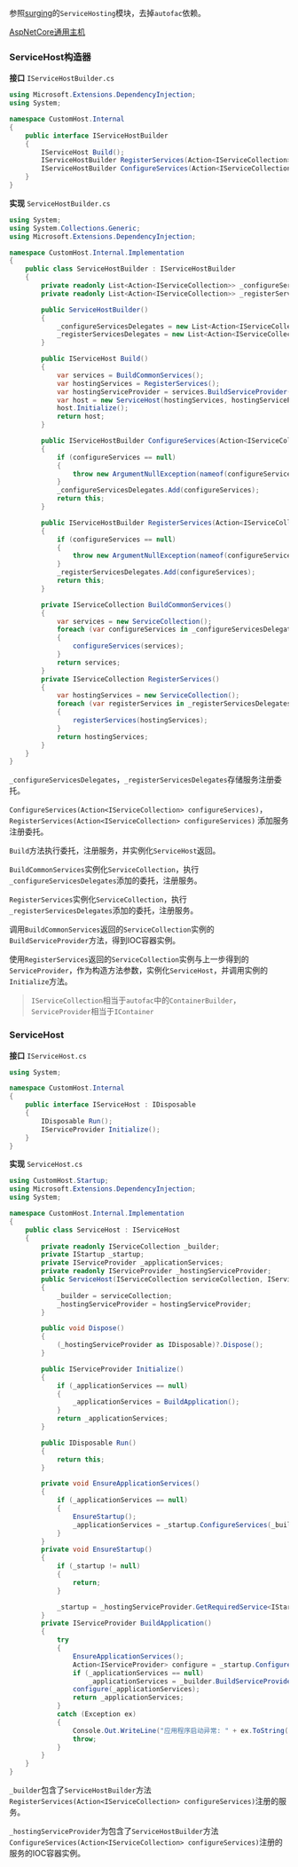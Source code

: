 参照[surging](https://github.com/dotnetcore/surging)的`ServiceHosting`模块，去掉`autofac`依赖。

[AspNetCore通用主机](https://github.com/aspnet/Extensions/tree/master/src/Hosting/Hosting/src)

### ServiceHost构造器
**接口**
`IServiceHostBuilder.cs`
```csharp
using Microsoft.Extensions.DependencyInjection;
using System;

namespace CustomHost.Internal
{
    public interface IServiceHostBuilder
    {
        IServiceHost Build();
        IServiceHostBuilder RegisterServices(Action<IServiceCollection> configureServices);
        IServiceHostBuilder ConfigureServices(Action<IServiceCollection> configureServices);
    }
}

```
**实现**
`ServiceHostBuilder.cs`
```csharp
using System;
using System.Collections.Generic;
using Microsoft.Extensions.DependencyInjection;

namespace CustomHost.Internal.Implementation
{
    public class ServiceHostBuilder : IServiceHostBuilder
    {
        private readonly List<Action<IServiceCollection>> _configureServicesDelegates;
        private readonly List<Action<IServiceCollection>> _registerServicesDelegates;

        public ServiceHostBuilder()
        {
            _configureServicesDelegates = new List<Action<IServiceCollection>>();
            _registerServicesDelegates = new List<Action<IServiceCollection>>();
        }

        public IServiceHost Build()
        {
            var services = BuildCommonServices();
            var hostingServices = RegisterServices();
            var hostingServiceProvider = services.BuildServiceProvider();
            var host = new ServiceHost(hostingServices, hostingServiceProvider);
            host.Initialize();
            return host;
        }

        public IServiceHostBuilder ConfigureServices(Action<IServiceCollection> configureServices)
        {
            if (configureServices == null)
            {
                throw new ArgumentNullException(nameof(configureServices));
            }
            _configureServicesDelegates.Add(configureServices);
            return this;
        }

        public IServiceHostBuilder RegisterServices(Action<IServiceCollection> configureServices)
        {
            if (configureServices == null)
            {
                throw new ArgumentNullException(nameof(configureServices));
            }
            _registerServicesDelegates.Add(configureServices);
            return this;
        }

        private IServiceCollection BuildCommonServices()
        {
            var services = new ServiceCollection();
            foreach (var configureServices in _configureServicesDelegates)
            {
                configureServices(services);
            }
            return services;
        }
        private IServiceCollection RegisterServices()
        {
            var hostingServices = new ServiceCollection();
            foreach (var registerServices in _registerServicesDelegates)
            {
                registerServices(hostingServices);
            }
            return hostingServices;
        }
    }
}
```
`_configureServicesDelegates`，`_registerServicesDelegates`存储服务注册委托。

`ConfigureServices(Action<IServiceCollection> configureServices)`，`RegisterServices(Action<IServiceCollection> configureServices)` 添加服务注册委托。

`Build`方法执行委托，注册服务，并实例化`ServiceHost`返回。

`BuildCommonServices`实例化`ServiceCollection`，执行`_configureServicesDelegates`添加的委托，注册服务。

`RegisterServices`实例化`ServiceCollection`，执行`_registerServicesDelegates`添加的委托，注册服务。

调用`BuildCommonServices`返回的`ServiceCollection`实例的`BuildServiceProvider`方法，得到IOC容器实例。

使用`RegisterServices`返回的`ServiceCollection`实例与上一步得到的`ServiceProvider`，作为构造方法参数，实例化`ServiceHost`，并调用实例的`Initialize`方法。
>`IServiceCollection`相当于`autofac`中的`ContainerBuilder`，`ServiceProvider`相当于`IContainer`


### ServiceHost
**接口**
`IServiceHost.cs`
```csharp
using System;

namespace CustomHost.Internal
{
    public interface IServiceHost : IDisposable
    {
        IDisposable Run();
        IServiceProvider Initialize();
    }
}
```
**实现**
`ServiceHost.cs`
```csharp
using CustomHost.Startup;
using Microsoft.Extensions.DependencyInjection;
using System;

namespace CustomHost.Internal.Implementation
{
    public class ServiceHost : IServiceHost
    {
        private readonly IServiceCollection _builder;
        private IStartup _startup;
        private IServiceProvider _applicationServices;
        private readonly IServiceProvider _hostingServiceProvider;
        public ServiceHost(IServiceCollection serviceCollection, IServiceProvider hostingServiceProvider)
        {
            _builder = serviceCollection;
            _hostingServiceProvider = hostingServiceProvider;
        }

        public void Dispose()
        {
            (_hostingServiceProvider as IDisposable)?.Dispose();
        }

        public IServiceProvider Initialize()
        {
            if (_applicationServices == null)
            {
                _applicationServices = BuildApplication();
            }
            return _applicationServices;
        }

        public IDisposable Run()
        {
            return this;
        }

        private void EnsureApplicationServices()
        {
            if (_applicationServices == null)
            {
                EnsureStartup();
                _applicationServices = _startup.ConfigureServices(_builder);
            }
        }
        private void EnsureStartup()
        {
            if (_startup != null)
            {
                return;
            }

            _startup = _hostingServiceProvider.GetRequiredService<IStartup>();
        }
        private IServiceProvider BuildApplication()
        {
            try
            {
                EnsureApplicationServices();
                Action<IServiceProvider> configure = _startup.Configure;
                if (_applicationServices == null)
                    _applicationServices = _builder.BuildServiceProvider();
                configure(_applicationServices);
                return _applicationServices;
            }
            catch (Exception ex)
            {
                Console.Out.WriteLine("应用程序启动异常: " + ex.ToString());
                throw;
            }
        }
    }
}
```

`_builder`包含了`ServiceHostBuilder`方法`RegisterServices(Action<IServiceCollection> configureServices)`注册的服务。

`_hostingServiceProvider`为包含了`ServiceHostBuilder`方法`ConfigureServices(Action<IServiceCollection> configureServices)`注册的服务的IOC容器实例。

